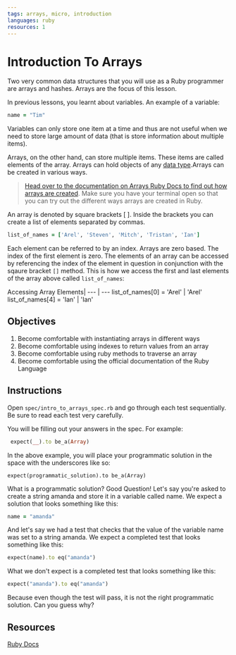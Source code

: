 ```yaml
---
tags: arrays, micro, introduction
languages: ruby
resources: 1
---
```


# Introduction To Arrays
Two very common data structures that you will use as a Ruby programmer are
arrays and hashes. Arrays are the focus of this lesson.

In previous lessons, you learnt about variables. An example of a variable:
```ruby
name = "Tim"
```
Variables can only store one item at a time and thus are not useful when we need to store large amount of data (that is store information about multiple items).

Arrays, on the other hand, can store multiple items. These items are called elements of the array. Arrays can hold objects of any [data type](http://zetcode.com/lang/rubytutorial/datatypes/).Arrays can be created in various ways.
> [Head over to the documentation on Arrays Ruby Docs to find out how arrays are created](http://www.ruby-doc.org/core-2.1.3/Array.html). Make sure you have your terminal open so that you can try out the different ways arrays are created in Ruby.

An array is denoted by square brackets [ ].  Inside the brackets you can
 create a list of elements separated by commas.
```ruby
list_of_names = ['Arel', 'Steven', 'Mitch', 'Tristan', 'Ian']
```

Each element can be referred to by an index. Arrays are zero based. The index of the first element is zero. The elements of an array can be accessed by referencing the index of the element in question in conjunction with the sqaure bracket `[]` method. This is how we access the first and last elements of the array above called `list_of_names`:

Accessing Array Elements|
--- | ---
list_of_names[0] = 'Arel' | 'Arel'
list_of_names[4] = 'Ian' | 'Ian'




## Objectives

1. Become comfortable with instantiating arrays in different ways
2. Become comfortable using indexes to return values from an array
3. Become comfortable using ruby methods to traverse an array
4. Become comfortable using the official documentation of the Ruby Language

## Instructions

Open `spec/intro_to_arrays_spec.rb` and go through each test sequentially. Be sure to read each test very carefully.

You will be filling out your answers in the spec.  For example:

```ruby
 expect(__).to be_a(Array)
 ```

 In the above example, you will place your programmatic solution in the space with the underscores like so:

 `expect(programmatic_solution).to be_a(Array)`

What is a programmatic solution? Good Question!
Let's say you're asked to create a string amanda and store it in a variable called name. We expect a solution that looks something like this:

```ruby
name = "amanda"
```

And let's say we had a test that checks that the value of the variable name was set to a string amanda.  We expect a completed test that looks something like this:

```ruby
expect(name).to eq("amanda")
```

What we don't expect is a completed test that looks something like this:

```ruby
expect("amanda").to eq("amanda")
```

Because even though the test will pass, it is not the right programmatic solution. Can you guess why?

## Resources

[Ruby Docs](http://www.ruby-doc.org/core-2.1.4/Array.html)
